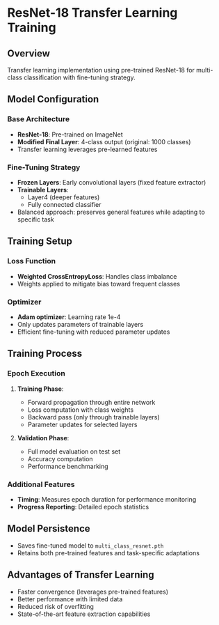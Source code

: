 # ResNet-18 Transfer Learning Training

## Overview
Transfer learning implementation using pre-trained ResNet-18 for multi-class classification with fine-tuning strategy.

## Model Configuration

### Base Architecture
- **ResNet-18**: Pre-trained on ImageNet
- **Modified Final Layer**: 4-class output (original: 1000 classes)
- Transfer learning leverages pre-learned features

### Fine-Tuning Strategy
- **Frozen Layers**: Early convolutional layers (fixed feature extractor)
- **Trainable Layers**: 
  - Layer4 (deeper features)
  - Fully connected classifier
- Balanced approach: preserves general features while adapting to specific task

## Training Setup

### Loss Function
- **Weighted CrossEntropyLoss**: Handles class imbalance
- Weights applied to mitigate bias toward frequent classes

### Optimizer
- **Adam optimizer**: Learning rate 1e-4
- Only updates parameters of trainable layers
- Efficient fine-tuning with reduced parameter updates

## Training Process

### Epoch Execution
1. **Training Phase**:
   - Forward propagation through entire network
   - Loss computation with class weights
   - Backward pass (only through trainable layers)
   - Parameter updates for selected layers

2. **Validation Phase**:
   - Full model evaluation on test set
   - Accuracy computation
   - Performance benchmarking

### Additional Features
- **Timing**: Measures epoch duration for performance monitoring
- **Progress Reporting**: Detailed epoch statistics

## Model Persistence
- Saves fine-tuned model to `multi_class_resnet.pth`
- Retains both pre-trained features and task-specific adaptations

## Advantages of Transfer Learning
- Faster convergence (leverages pre-trained features)
- Better performance with limited data
- Reduced risk of overfitting
- State-of-the-art feature extraction capabilities